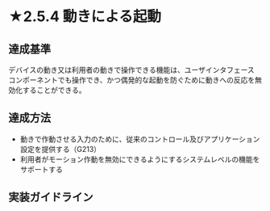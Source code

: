 # ★2.5.4 動きによる起動

## 達成基準
デバイスの動き又は利用者の動きで操作できる機能は、ユーザインタフェース コンポーネントでも操作でき、かつ偶発的な起動を防ぐために動きへの反応を無効化することができる。
## 達成方法
- 動きで作動させる入力のために、従来のコントロール及びアプリケーション設定を提供する（G213）
- 利用者がモーション作動を無効にできるようにするシステムレベルの機能をサポートする
## 実装ガイドライン
